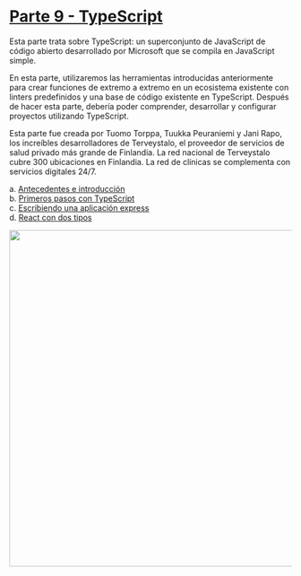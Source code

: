 # [Parte 9 - TypeScript](https://fullstackopen.com/es/part9)

Esta parte trata sobre TypeScript: un superconjunto de JavaScript de código abierto desarrollado por Microsoft que se compila en JavaScript simple.

En esta parte, utilizaremos las herramientas introducidas anteriormente para crear funciones de extremo a extremo en un ecosistema existente con linters predefinidos y una base de código existente en TypeScript. Después de hacer esta parte, debería poder comprender, desarrollar y configurar proyectos utilizando TypeScript.

Esta parte fue creada por Tuomo Torppa, Tuukka Peuraniemi y Jani Rapo, los increíbles desarrolladores de Terveystalo, el proveedor de servicios de salud privado más grande de Finlandia. La red nacional de Terveystalo cubre 300 ubicaciones en Finlandia. La red de clínicas se complementa con servicios digitales 24/7.

a. [Antecedentes e introducción](https://fullstackopen.com/es/part9/antecedentes_e_introduccion)  
b. [Primeros pasos con TypeScript](https://fullstackopen.com/es/part9/primeros_pasos_con_type_script)  
c. [Escribiendo una aplicación express](https://fullstackopen.com/es/part9/escribiendo_una_aplicacion_express)  
d. [React con dos tipos](https://fullstackopen.com/es/part9/react_con_tipos)

<img src="https://github.com/jgomez2531/Full-Stack-Open/assets/76822966/dec399f6-d4f7-47d3-a2f5-a10a7e767df9" class="center" width="600" />
